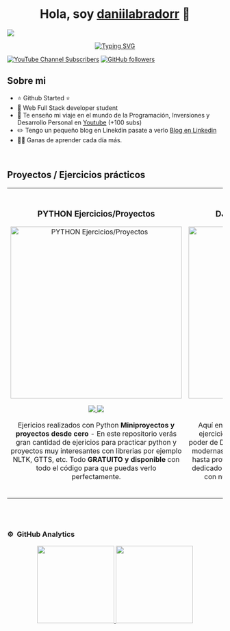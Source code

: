 <div align="center">
<h1 align="center">Hola, soy <a href="https://daniilabradorr">daniilabradorr</a> 👋</h1>
</div>
<img src= "https://imgur.com/rrb1b1B.png">
<p align="center">
  <a align="center" href="https://git.io/typing-svg"><img src="https://readme-typing-svg.herokuapp.com?font=Fira+Code&weight=700&size=22&pause=1000&color=F70404&width=435&lines=Welcome+to+my+GitHub+profile;I'm+a+Full+Stack+student;I'm+very+creative+programmer" alt="Typing SVG" /></a>
</p>

[![YouTube Channel Subscribers](https://img.shields.io/youtube/channel/subscribers/UCIjEgHA1vatSR2K4rfcdNRg?style=social)](https://www.youtube.com/@DanielLabradorBenito)
[![GitHub followers](https://img.shields.io/github/followers/daniilabradorr?style=social)](https://github.com/daniilabradorr)


## Sobre mi

- ⭐ Github Started ⭐ 
- 📲 Web Full Stack developer student
- 🎥 Te enseño mi viaje en el mundo de la Programación, Inversiones y Desarrollo Personal en [Youtube](https://youtube.com/DanielLabradorBenito?sub_confirmation=1) (+100 subs)
- ✏️ Tengo un pequeño blog en Linekdin pasate a verlo [Blog en Linkedin](https://www.linkedin.com/pulse/descubre-rowyio-la-revoluci%C3%B3n-del-desarrollo-low-code-daniel-6ca8f/?trackingId=eAroOzwuRCuonUF8WZe9Pw%3D%3D)
- 🧑‍🏫 Ganas de aprender cada día más.
<br>

## Proyectos / Ejercicios prácticos
<table>
<tr>
<td width="50%">
<h3 align="center">PYTHON Ejercicios/Proyectos</h3>
<div align="center">
<a href="(https://github.com/daniilabradorr/PYTHON)" target="_blank"><img src="https://imgur.com/5cEUY21.jpg" width="400" alt="PYTHON Ejercicios/Proyectos"></a>
<p>
<a href="https://github.com/daniilabradorr/PYTHON" target="_blank">
<img src="https://img.shields.io/badge/CÓDIGO-ff9?style=for-the-badge&logo=github&logoColor=black">
</a>
<a href="https://www.youtube.com/@DanielLabradorBenito" target="_blank">
<img src="https://img.shields.io/badge/-Youtube-green?style=for-the-badge&color=fbfc40">
</a>
</p>
<p>Ejericios realizados con Python <strong>Miniproyectos y proyectos desde cero</strong> - En este repositorio verás gran cantidad de ejericios para practicar python y proyectos muy interesantes con librerias por ejemplo NLTK, GTTS, etc. Todo <strong>GRATUITO y disponible</strong> con todo el código para que puedas verlo perfectamente.</p>
</div>
                                                                                      
</td>

<td width="50%">
               <br>
<h3 align="center">DJANGO Ejercicios/Proyectos</h3>
<div align="center">                                       
<a href="https://github.com/daniilabradorr/DJANGO" target="_blank"><img src="https://imgur.com/ZDbukK5.jpg" width="400" alt="DJANGO Ejercicios/Proyectos"></a>
<br>
<p>
<a href="https://github.com/daniilabradorr/DJANGO" target="_blank">
<img src="https://img.shields.io/badge/C%C3%93DIGO-80ffaa?style=for-the-badge&logo=github&logoColor=black">
</a>
<a href="https://www.youtube.com/@DanielLabradorBenito" target="_blank">
<img src="https://img.shields.io/badge/-Youtube-green?style=for-the-badge&color=3fFD7f">
</a>
</p>
</p>Aquí encontrarás una colección de proyectos y ejercicios <strong>IMPRESCINDIBLES</strong> donde exploro el poder de Django 🐍 para desarrollar aplicaciones web modernas y funcionales. Desde conceptos básicos hasta proyectos más avanzados, este espacio está dedicado a compartir conocimientos, experimentar con nuevas ideas, y seguir creciendo como desarrollador.</p>
</div>                                                             
</table>                                                                                 
</div>
<br>
                                                                    
</div>
<br>

### ⚙️ &nbsp;GitHub Analytics

<p align="center">
<a href="https://github.com/daniilabradorr">
  <img height="180em" src="https://github-readme-stats-eight-theta.vercel.app/api?username=daniilabradorr&show_icons=true&theme=algolia&include_all_commits=true&count_private=true"/>
  <img height="180em" src="https://github-readme-stats-eight-theta.vercel.app/api/top-langs/?username=daniilabradorr&layout=compact&langs_count=8&theme=algolia"/>
</a>
</p>
